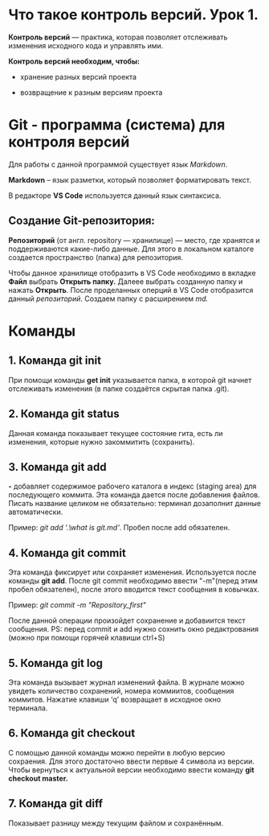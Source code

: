 # Что такое контроль версий. Урок 1.

**Контроль версий**  — практика, которая позволяет отслеживать изменения исходного кода и управлять ими.

**Контроль версий необходим, чтобы:**

* хранение разных версий проекта

* возвращение к разным версиям проекта

# Git - программа (система) для контроля версий

Для работы с данной программой существует язык *Markdown*. 

**Markdown** – язык разметки, который позволяет форматировать текст. 

В редакторе **VS Code** используется данный язык синтаксиса.

## Создание Git-репозитория:

**Репозиторий** (от англ. repository — хранилище) — место, где хранятся и поддерживаются какие-либо данные. Для этого в локальном каталоге создается пространство (папка) для репозитория.

Чтобы данное хранилище отобразить в VS Code необходимо в вкладке **Файл** выбрать **Открыть папку.** Далеее выбрать созданную папку и нажать  **Открыть**.
После проделанных оперций в VS Code отобразится данный *репозиторий*. Создаем папку с расширением *md.*
# Команды
 ## 1. Команда git init
При помощи команды **get init** указывается папка, в которой git начнет отслеживать изменения (в папке создаётся скрытая папка .git).

 ## 2. Команда git status
Данная команда показывает текущее состояние гита, есть
ли изменения, которые нужно закоммитить
(сохранить).

## 3. Команда git add
**-** добавляет содержимое рабочего каталога
в индекс (staging area) для последующего коммита. Эта команда дается после добавления
файлов. Писать название целиком не обязательно: терминал дозаполнит данные автоматически.

 Пример: *git add '.\what is git.md'*. Пробел после add обязателен.

## 4. Команда git commit
Эта команда фиксирует или сохраняет изменения.
Используется после команды **git add**.
После git commit необходимо ввести "-m"(перед этим пробел обязателен), после этого вводится текст сообщения в ковычках.

Пример: *git commit -m "Repository_first"*

После данной операции произойдет сохранение и добавиится текст сообщения. 
PS: перед commit и add нужно сохнить окно редактрования (можно при помощи горячей клавиши ctrl+S)

## 5. Команда git log 
Эта команда вызывает журнал изменений файла. В журнале можно увидеть количество сохранений, номера коммиитов, сообщения коммитов. Нажатие клавиши ‘q’ возвращает
в исходное окно терминала.

## 6. Команда git checkout
С помощью данной команды можно перейти в любую версию сохраения. Для этого достаточно ввести первые 4 символа из версии. Чтобы вернуться к актуальной версии необходимо ввести команду **git checkout master.**

## 7. Команда git diff
Показывает разницу между текущим файлом
и сохранённым.